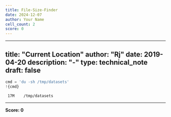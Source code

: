 ```yaml
---
title: File-Size-Finder
date: 2024-12-07
author: Your Name
cell_count: 2
score: 0
---
```


---
title: "Current Location"
author: "Rj"
date: 2019-04-20
description: "-"
type: technical_note
draft: false
---

```python
cmd = 'du -sh /tmp/datasets'
!{cmd}
```

     17M	/tmp/datasets



---
**Score: 0**